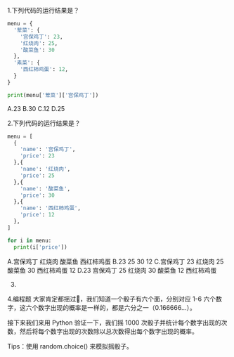 1.下列代码的运行结果是？
```python
menu = {
  '荤菜': {
    '宫保鸡丁': 23,
    '红烧肉': 25,
    '酸菜鱼': 30
  },
  '素菜': {
    '西红柿鸡蛋': 12,
  }
}

print(menu['荤菜']['宫保鸡丁'])
```
A.23
B.30
C.12
D.25

2.下列代码的运行结果是？
```python
menu = [
  {
    'name': '宫保鸡丁',
    'price': 23
  },{
    'name': '红烧肉',
    'price': 25
  },{
    'name': '酸菜鱼',
    'price': 30
  },{
    'name': '西红柿鸡蛋',
    'price': 12
  },
]

for i in menu:
  print(i['price'])
```
A.宫保鸡丁
红烧肉
酸菜鱼
西红柿鸡蛋
B.23
25
30
12
C.宫保鸡丁 23
红烧肉 25
酸菜鱼 30
西红柿鸡蛋 12
D.23 宫保鸡丁
25 红烧肉
30 酸菜鱼
12 西红柿鸡蛋

3.
4.编程题
大家肯定都摇过🎲，我们知道一个骰子有六个面，分别对应 1-6 六个数字，这六个数字出现的概率是一样的，都是六分之一（0.166666...）。

接下来我们来用 Python 验证一下，我们摇 1000 次骰子并统计每个数字出现的次数，然后将每个数字出现的次数除以总次数得出每个数字出现的概率。

Tips：使用 random.choice() 来模拟摇骰子。
